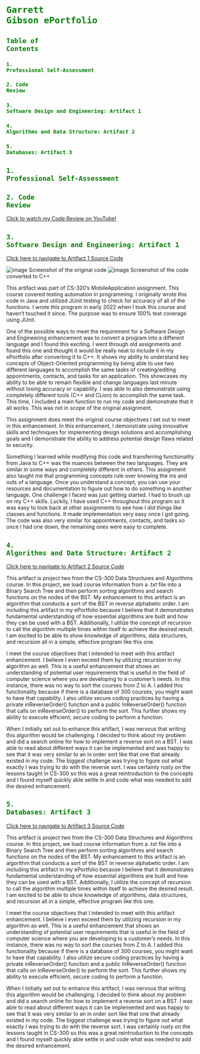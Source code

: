 # <code style="color : green">Garrett Gibson ePortfolio</code>

## <code style="color : green">Table of Contents</code>

### <code style="color : green">1. Professional Self-Assessment</code>
### <code style="color : green">2. Code Review</code>
### <code style="color : green">3. Software Design and Engineering: Artifact 1</code>
### <code style="color : green">4. Algorithms and Data Structure: Artifact 2</code>
### <code style="color : green">5. Databases: Artifact 3</code>

## <code style="color : green">1. Professional Self-Assessment</code>

## <code style="color : green">2. Code Review</code>
[Click to watch my Code Review on YouTube!](https://www.youtube.com/watch?v=rhpFhrwW_X4&list=PLZdwj6aeoqEC1B0XgmjcImfCOB5T__tAr&index=1)

## <code style="color : green">3. Software Design and Engineering: Artifact 1</code>
[Click here to navigate to Artifact 1 Source Code](https://github.com/MrGibz/MrGibz.github.io.git)

![image](https://github.com/MrGibz/MrGibz.github.io/assets/66959283/77d9cb60-b74c-45d2-b5a9-dcad305798dc)
Screenshot of the original code
![image](https://github.com/MrGibz/MrGibz.github.io/assets/66959283/d0e39661-b666-461b-919a-cdc96dfc6e87)
Screenshot of the code converted to C++

This artifact was part of CS-320’s MobileApplication assignment. This course covered testing automation in programming. I originally wrote this code in Java and utilized JUnit testing to check for accuracy of all of the functions. I wrote this program in early 2022 when I took this course and haven’t touched it since. The purpose was to ensure 100% test coverage using JUnit.

One of the possible ways to meet the requirement for a Software Design and Engineering enhancement was to convert a program into a different language and I found this exciting. I went through old assignments and found this one and thought it would be really neat to include it in my ePortfolio after converting it to C++. It shows my ability to understand key concepts of Object-Oriented programming by being able to use two different languages to accomplish the same tasks of creating/editing appointments, contacts, and tasks for an application. This showcases my ability to be able to remain flexible and change languages last minute without losing accuracy or capability. I was able to also demonstrate using completely different tools (C++ and CLion) to accomplish the same task. This time, I included a main function to run my code and demonstrate that it all works. This was not in scope of the original assignment.

This assignment does meet the original course objectives I set out to meet in this enhancement. In this enhancement, I demonstrate using innovative skills and techniques for implementing design solutions and accomplishing goals and I demonstrate the ability to address potential design flaws related to security.

Something I learned while modifying this code and transferring functionality from Java to C++ was the nuances between the two languages. They are similar in some ways and completely different in others. This assignment also taught me that programming concepts rule over knowing the ins and outs of a language. Once you understand a concept, you can use your resources and documentation  to figure out how to do something in another language. One challenge I faced was just getting started. I had to brush up on my C++ skills. Luckily, I have used C++ throughout this program so it was easy to look back at other assignments to see how I did things like classes and functions. It made implementation very easy once I got going. The code was also very similar for appointments, contacts, and tasks so once I had one down, the remaining ones were easy to complete.
	

## <code style="color : green">4. Algorithms and Data Structure: Artifact 2</code>
[Click here to navigate to Artifact 2 Source Code](https://github.com/MrGibz/MrGibz.github.io.git)

This artifact is project two from the CS-300 Data Structures and Algorithms course. In this project, we load course information from a .txt file into a Binary Search Tree and then perform sorting algorithms and search functions on the nodes of the BST. My enhancement to this artifact is an algorithm that conducts a sort of the BST in reverse alphabetic order. I am including this artifact in my ePortfolio because I believe that it demonstrates fundamental understanding of how essential algorithms are built and how they can be used with a BST. Additionally, I utilize the concept of recursion to call the algorithm multiple times within itself to achieve the desired result. I am excited to be able to show knowledge of algorithms, data structures, and recursion all in a simple, effective program like this one.

I meet the course objectives that I intended to meet with this artifact enhancement. I believe I even exceed them by utilizing recursion in my algorithm as well. This is a useful enhancement that shows an understanding of potential user requirements that is useful in the field of computer science where you are developing to a customer’s needs. In this instance, there was no way to sort the courses from Z to A. I added this functionality because if there is a database of 300 courses, you might want to have that capability. I also utilize secure coding practices by having a private inReverseOrder() function and a public InReverseOrder() function that calls on inReverseOrder() to perform the sort. This further shows my ability to execute efficient, secure coding to perform a function.

When I initially set out to enhance this artifact, I was nervous that writing this algorithm would be challenging. I decided to think about my problem and did a search online for how to implement a reverse sort on a BST. I was able to read about different ways it can be implemented and was happy to see that it was very similar to an in order sort like that one that already existed in my code. The biggest challenge was trying to figure out what exactly I was trying to do with the reverse sort. I was certainly rusty on the lessons taught in CS-300 so this was a great reintroduction to the concepts and I found myself quickly able settle in and code what was needed to add the desired enhancement.

## <code style="color : green">5. Databases: Artifact 3</code>
[Click here to navigate to Artifact 3 Source Code](https://github.com/MrGibz/MrGibz.github.io.git)

This artifact is project two from the CS-300 Data Structures and Algorithms course. In this project, we load course information from a .txt file into a Binary Search Tree and then perform sorting algorithms and search functions on the nodes of the BST. My enhancement to this artifact is an algorithm that conducts a sort of the BST in reverse alphabetic order. I am including this artifact in my ePortfolio because I believe that it demonstrates fundamental understanding of how essential algorithms are built and how they can be used with a BST. Additionally, I utilize the concept of recursion to call the algorithm multiple times within itself to achieve the desired result. I am excited to be able to show knowledge of algorithms, data structures, and recursion all in a simple, effective program like this one.

I meet the course objectives that I intended to meet with this artifact enhancement. I believe I even exceed them by utilizing recursion in my algorithm as well. This is a useful enhancement that shows an understanding of potential user requirements that is useful in the field of computer science where you are developing to a customer’s needs. In this instance, there was no way to sort the courses from Z to A. I added this functionality because if there is a database of 300 courses, you might want to have that capability. I also utilize secure coding practices by having a private inReverseOrder() function and a public InReverseOrder() function that calls on inReverseOrder() to perform the sort. This further shows my ability to execute efficient, secure coding to perform a function.

When I initially set out to enhance this artifact, I was nervous that writing this algorithm would be challenging. I decided to think about my problem and did a search online for how to implement a reverse sort on a BST. I was able to read about different ways it can be implemented and was happy to see that it was very similar to an in order sort like that one that already existed in my code. The biggest challenge was trying to figure out what exactly I was trying to do with the reverse sort. I was certainly rusty on the lessons taught in CS-300 so this was a great reintroduction to the concepts and I found myself quickly able settle in and code what was needed to add the desired enhancement.
